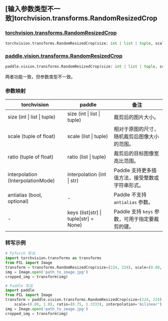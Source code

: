 ## [输入参数类型不一致]torchvision.transforms.RandomResizedCrop

### [torchvision.transforms.RandomResizedCrop](https://pytorch.org/vision/main/generated/torchvision.transforms.RandomResizedCrop.html)

```python
torchvision.transforms.RandomResizedCrop(size: int | list | tuple, scale: tuple = (0.08, 1.0), ratio: tuple = (0.75, 1.3333333333333333), interpolation: InterpolationMode = InterpolationMode.BILINEAR, antialias: Optional[bool] = True)
```

### [paddle.vision.transforms.RandomResizedCrop](https://www.paddlepaddle.org.cn/documentation/docs/zh/develop/api/paddle/vision/transforms/RandomResizedCrop_cn.html)

```python
paddle.vision.transforms.RandomResizedCrop(size: int | list | tuple, scale: list | tuple = (0.08, 1.0), ratio: list | tuple = (0.75, 1.33), interpolation: int | str = 'bilinear', keys: list[str] | tuple[str] = None)
```

两者功能一致，但参数类型不一致。

### 参数映射

| torchvision | paddle | 备注                                                         |
| ------------------------------------------ | ------------------------------------------- | ------------------------------------------------------------ |
| size (int \| list \| tuple)                     | size (int \| list \| tuple)                 | 裁剪后的图片大小。                                           |
| scale (tuple of float)                     | scale (list \| tuple)                        | 相对于原图的尺寸，随机裁剪后图像大小的范围。                |
| ratio (tuple of float)                     | ratio (list \| tuple)                        | 裁剪后的目标图像宽高比范围。                                 |
| interpolation (InterpolationMode)          | interpolation (int \| str)                  | Paddle 支持更多插值方法，接受整数或字符串形式。               |
| antialias (bool, optional)                 | -                                           | Paddle 不支持 `antialias` 参数。                             |
| -                                          | keys (list[str] \| tuple[str] = None)        | Paddle 支持 `keys` 参数，可用于指定要裁剪的键。              |

### 转写示例

```python
# PyTorch 写法
import torchvision.transforms as transforms
from PIL import Image
transform = transforms.RandomResizedCrop(size=(224, 224), scale=(0.08, 1.0), ratio=(0.75, 1.3333), interpolation=transforms.InterpolationMode.BILINEAR)
img = Image.open('path_to_image.jpg')
cropped_img = transform(img)

# Paddle 写法
import paddle
from PIL import Image
transform = paddle.vision.transforms.RandomResizedCrop(size=(224, 224),
    scale=(0.08, 1.0), ratio=(0.75, 1.3333), interpolation='bilinear')
img = Image.open('path_to_image.jpg')
cropped_img = transform(img)

```
